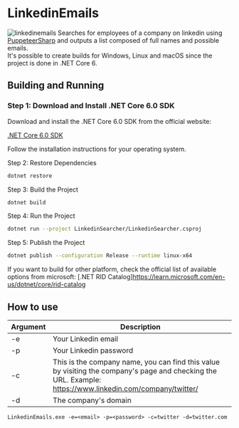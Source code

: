 # LinkedinEmails
![linkedinemails](https://user-images.githubusercontent.com/26238419/231872110-21f60d32-0f94-460e-8398-03c98ab6616c.png)
Searches for employees of a company on linkedin using [PuppeteerSharp](https://github.com/hardkoded/puppeteer-sharp) and outputs a list composed of full names and possible emails.<br />
It's possible to create builds for Windows, Linux and macOS since the project is done in .NET Core 6.

## Building and Running
### Step 1: Download and Install .NET Core 6.0 SDK

Download and install the .NET Core 6.0 SDK from the official website:

[.NET Core 6.0 SDK](https://dotnet.microsoft.com/download/dotnet/6.0)

Follow the installation instructions for your operating system.

Step 2: Restore Dependencies
```bash
dotnet restore
```

Step 3: Build the Project
```bash
dotnet build
```

Step 4: Run the Project
```bash
dotnet run --project LinkedinSearcher/LinkedinSearcher.csproj
```

Step 5: Publish the Project
```bash
dotnet publish --configuration Release --runtime linux-x64
```

If you want to build for other platform, check the official list of available options from microsoft:
[.NET RID Catalog]https://learn.microsoft.com/en-us/dotnet/core/rid-catalog

## How to use

| Argument | Description |
| ------------- | ------------- |
| -e | Your Linkedin email |
| -p | Your Linkedin password |
| -c | This is the company name, you can find this value by visiting the company's page and checking the URL. Example: https://www.linkedin.com/company/twitter/ |
| -d | The company's domain |

```
LinkedinEmails.exe -e=<email> -p=<password> -c=twitter -d=twitter.com
```
